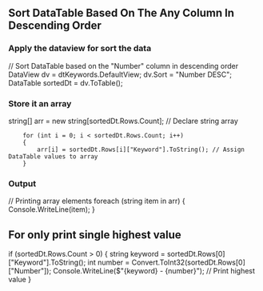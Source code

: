 ## Sort DataTable Based On The Any Column In Descending Order

###  Apply the dataview for sort the data
  // Sort DataTable based on the "Number" column in descending order
        DataView dv = dtKeywords.DefaultView;
        dv.Sort = "Number DESC";
        DataTable sortedDt = dv.ToTable();

### Store it an array
 string[] arr = new string[sortedDt.Rows.Count]; // Declare string array

        for (int i = 0; i < sortedDt.Rows.Count; i++)
        {
            arr[i] = sortedDt.Rows[i]["Keyword"].ToString(); // Assign DataTable values to array
        }

### Output
 // Printing array elements
        foreach (string item in arr)
        {
            Console.WriteLine(item);
        }

## For only print single highest value 

 if (sortedDt.Rows.Count > 0)
        {
            string keyword = sortedDt.Rows[0]["Keyword"].ToString();
            int number = Convert.ToInt32(sortedDt.Rows[0]["Number"]);
            Console.WriteLine($"{keyword} - {number}"); // Print highest value
        }

